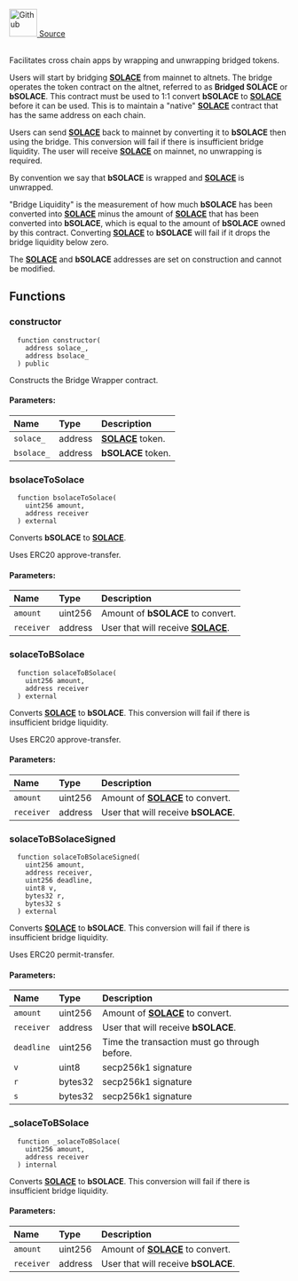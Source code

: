 <a href="https://github.com/solace-fi/solace-core/blob/main/contracts/BridgeWrapper.sol"><img src="/img/github.svg" alt="Github" width="50px"/> Source</a><br/><br/>

Facilitates cross chain apps by wrapping and unwrapping bridged tokens.

Users will start by bridging [**SOLACE**](./SOLACE) from mainnet to altnets. The bridge operates the token contract on the altnet, referred to as **Bridged SOLACE** or **bSOLACE**. This contract must be used to 1:1 convert **bSOLACE** to [**SOLACE**](./SOLACE) before it can be used. This is to maintain a "native" [**SOLACE**](./SOLACE) contract that has the same address on each chain.

Users can send [**SOLACE**](./SOLACE) back to mainnet by converting it to **bSOLACE** then using the bridge. This conversion will fail if there is insufficient bridge liquidity. The user will receive [**SOLACE**](./SOLACE) on mainnet, no unwrapping is required.

By convention we say that **bSOLACE** is wrapped and [**SOLACE**](./SOLACE) is unwrapped.

"Bridge Liquidity" is the measurement of how much **bSOLACE** has been converted into [**SOLACE**](./SOLACE) minus the amount of [**SOLACE**](./SOLACE) that has been converted into **bSOLACE**, which is equal to the amount of **bSOLACE** owned by this contract. Converting [**SOLACE**](./SOLACE) to **bSOLACE** will fail if it drops the bridge liquidity below zero.

The [**SOLACE**](./SOLACE) and **bSOLACE** addresses are set on construction and cannot be modified.


## Functions
### constructor
```solidity
  function constructor(
    address solace_,
    address bsolace_
  ) public
```
Constructs the Bridge Wrapper contract.


#### Parameters:
| Name | Type | Description                                                          |
| :--- | :--- | :------------------------------------------------------------------- |
| `solace_` | address | [**SOLACE**](./SOLACE) token. |
| `bsolace_` | address | **bSOLACE** token. |

### bsolaceToSolace
```solidity
  function bsolaceToSolace(
    uint256 amount,
    address receiver
  ) external
```
Converts **bSOLACE** to [**SOLACE**](./SOLACE).

Uses ERC20 approve-transfer.

#### Parameters:
| Name | Type | Description                                                          |
| :--- | :--- | :------------------------------------------------------------------- |
| `amount` | uint256 | Amount of **bSOLACE** to convert. |
| `receiver` | address | User that will receive [**SOLACE**](./SOLACE). |

### solaceToBSolace
```solidity
  function solaceToBSolace(
    uint256 amount,
    address receiver
  ) external
```
Converts [**SOLACE**](./SOLACE) to **bSOLACE**.
This conversion will fail if there is insufficient bridge liquidity.

Uses ERC20 approve-transfer.

#### Parameters:
| Name | Type | Description                                                          |
| :--- | :--- | :------------------------------------------------------------------- |
| `amount` | uint256 | Amount of [**SOLACE**](./SOLACE) to convert. |
| `receiver` | address | User that will receive **bSOLACE**. |

### solaceToBSolaceSigned
```solidity
  function solaceToBSolaceSigned(
    uint256 amount,
    address receiver,
    uint256 deadline,
    uint8 v,
    bytes32 r,
    bytes32 s
  ) external
```
Converts [**SOLACE**](./SOLACE) to **bSOLACE**.
This conversion will fail if there is insufficient bridge liquidity.

Uses ERC20 permit-transfer.

#### Parameters:
| Name | Type | Description                                                          |
| :--- | :--- | :------------------------------------------------------------------- |
| `amount` | uint256 | Amount of [**SOLACE**](./SOLACE) to convert. |
| `receiver` | address | User that will receive **bSOLACE**. |
| `deadline` | uint256 | Time the transaction must go through before. |
| `v` | uint8 | secp256k1 signature |
| `r` | bytes32 | secp256k1 signature |
| `s` | bytes32 | secp256k1 signature |

### _solaceToBSolace
```solidity
  function _solaceToBSolace(
    uint256 amount,
    address receiver
  ) internal
```
Converts [**SOLACE**](./SOLACE) to **bSOLACE**.
This conversion will fail if there is insufficient bridge liquidity.


#### Parameters:
| Name | Type | Description                                                          |
| :--- | :--- | :------------------------------------------------------------------- |
| `amount` | uint256 | Amount of [**SOLACE**](./SOLACE) to convert. |
| `receiver` | address | User that will receive **bSOLACE**. |


